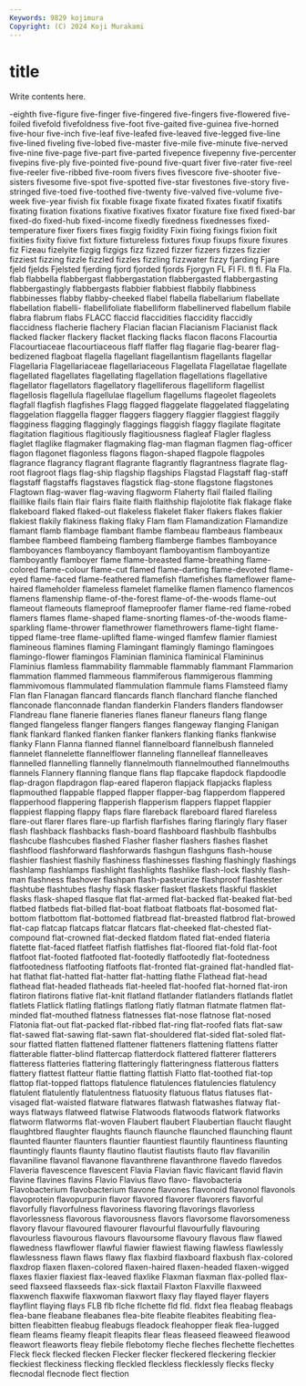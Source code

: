 ```yaml
---
Keywords: 9829 kojimura
Copyright: (C) 2024 Koji Murakami
---
```


# title

Write contents here.



-eighth five-figure five-finger five-fingered five-fingers five-flowered five-foiled fivefold fivefoldness
five-foot five-gaited five-guinea five-horned five-hour five-inch five-leaf five-leafed five-leaved five-legged
five-line five-lined fiveling five-lobed five-master five-mile five-minute five-nerved five-nine five-page
five-part five-parted fivepence fivepenny five-percenter fivepins five-ply five-pointed five-pound five-quart
fiver five-rater five-reel five-reeler five-ribbed five-room fivers fives fivescore five-shooter
five-sisters fivesome five-spot five-spotted five-star fivestones five-story five-stringed five-toed five-toothed
five-twenty five-valved five-volume five-week five-year fivish fix fixable fixage fixate
fixated fixates fixatif fixatifs fixating fixation fixations fixative fixatives fixator
fixature fixe fixed fixed-bar fixed-do fixed-hub fixed-income fixedly fixedness fixednesses
fixed-temperature fixer fixers fixes fixgig fixidity Fixin fixing fixings fixion
fixit fixities fixity fixive fixt fixture fixtureless fixtures fixup fixups
fixure fixures fiz Fizeau fizelyite fizgig fizgigs fizz fizzed fizzer
fizzers fizzes fizzier fizziest fizzing fizzle fizzled fizzles fizzling fizzwater
fizzy fjarding Fjare fjeld fjelds Fjelsted fjerding fjord fjorded fjords
Fjorgyn FL Fl Fl. fl fl. Fla Fla. flab flabbella
flabbergast flabbergastation flabbergasted flabbergasting flabbergastingly flabbergasts flabbier flabbiest flabbily flabbiness
flabbinesses flabby flabby-cheeked flabel flabella flabellarium flabellate flabellation flabelli- flabellifoliate
flabelliform flabellinerved flabellum flabile flabra flabrum flabs FLACC flaccid flaccidities
flaccidity flaccidly flaccidness flacherie flachery Flacian flacian Flacianism Flacianist flack
flacked flacker flackery flacket flacking flacks flacon flacons Flacourtia Flacourtiaceae
flacourtiaceous flaff flaffer flag flagarie flag-bearer flag-bedizened flagboat flagella flagellant
flagellantism flagellants flagellar Flagellaria Flagellariaceae flagellariaceous Flagellata Flagellatae flagellate flagellated
flagellates flagellating flagellation flagellations flagellative flagellator flagellators flagellatory flagelliferous flagelliform
flagellist flagellosis flagellula flagellulae flagellum flagellums flageolet flageolets flagfall flagfish
flagfishes Flagg flagged flaggelate flaggelated flaggelating flaggelation flaggella flagger flaggers
flaggery flaggier flaggiest flaggily flagginess flagging flaggingly flaggings flaggish flaggy
flagilate flagitate flagitation flagitious flagitiously flagitiousness flagleaf Flagler flagless flaglet
flaglike flagmaker flagmaking flag-man flagman flagmen flag-officer flagon flagonet flagonless
flagons flagon-shaped flagpole flagpoles flagrance flagrancy flagrant flagrante flagrantly flagrantness
flagrate flag-root flagroot flags flag-ship flagship flagships Flagstad Flagstaff flag-staff
flagstaff flagstaffs flagstaves flagstick flag-stone flagstone flagstones Flagtown flag-waver flag-waving
flagworm Flaherty flail flailed flailing flaillike flails flain flair flairs
flaite flaith flaithship flajolotite flak flakage flake flakeboard flaked flaked-out
flakeless flakelet flaker flakers flakes flakier flakiest flakily flakiness flaking
flaky Flam flam Flamandization Flamandize flamant flamb flambage flambant flambe
flambeau flambeaus flambeaux flambee flambeed flambeing flamberg flamberge flambes flamboyance
flamboyances flamboyancy flamboyant flamboyantism flamboyantize flamboyantly flamboyer flame flame-breasted flame-breathing
flame-colored flame-colour flame-cut flamed flame-darting flame-devoted flame-eyed flame-faced flame-feathered flamefish
flamefishes flameflower flame-haired flameholder flameless flamelet flamelike flamen flamenco flamencos
flamens flamenship flame-of-the-forest flame-of-the-woods flame-out flameout flameouts flameproof flameproofer flamer
flame-red flame-robed flamers flames flame-shaped flame-snorting flames-of-the-woods flame-sparkling flame-thrower flamethrower
flamethrowers flame-tight flame-tipped flame-tree flame-uplifted flame-winged flamfew flamier flamiest flamineous
flamines flaming Flamingant flamingly flamingo flamingoes flamingo-flower flamingos Flaminian flaminica
flaminical Flamininus Flaminius flamless flammability flammable flammably flammant Flammarion flammation
flammed flammeous flammiferous flammigerous flamming flammivomous flammulated flammulation flammule flams
Flamsteed flamy Flan flan Flanagan flancard flancards flanch flanchard flanche
flanched flanconade flanconnade flandan flanderkin Flanders flanders flandowser Flandreau flane
flanerie flaneries flanes flaneur flaneurs flang flange flanged flangeless flanger
flangers flanges flangeway flanging Flanigan flank flankard flanked flanken flanker
flankers flanking flanks flankwise flanky Flann Flanna flanned flannel flannelboard
flannelbush flanneled flannelet flannelette flannelflower flanneling flannelleaf flannelleaves flannelled flannelling
flannelly flannelmouth flannelmouthed flannelmouths flannels Flannery flanning flanque flans flap
flapcake flapdock flapdoodle flap-dragon flapdragon flap-eared flaperon flapjack flapjacks flapless
flapmouthed flappable flapped flapper flapper-bag flapperdom flappered flapperhood flappering flapperish
flapperism flappers flappet flappier flappiest flapping flappy flaps flare flareback
flareboard flared flareless flare-out flarer flares flare-up flarfish flarfishes flaring
flaringly flary flaser flash flashback flashbacks flash-board flashboard flashbulb flashbulbs
flashcube flashcubes flashed Flasher flasher flashers flashes flashet flashflood flashforward
flashforwards flashgun flashguns flash-house flashier flashiest flashily flashiness flashinesses flashing
flashingly flashings flashlamp flashlamps flashlight flashlights flashlike flash-lock flashly flash-man
flashness flashover flashpan flash-pasteurize flashproof flashtester flashtube flashtubes flashy flask
flasker flasket flaskets flaskful flasklet flasks flask-shaped flasque flat flat-armed
flat-backed flat-beaked flat-bed flatbed flatbeds flat-billed flat-boat flatboat flatboats flat-bosomed
flat-bottom flatbottom flat-bottomed flatbread flat-breasted flatbrod flat-browed flat-cap flatcap flatcaps
flatcar flatcars flat-cheeked flat-chested flat-compound flat-crowned flat-decked flatdom flated flat-ended
flateria flatette flat-faced flatfeet flatfish flatfishes flat-floored flat-fold flat-foot flatfoot
flat-footed flatfooted flat-footedly flatfootedly flat-footedness flatfootedness flatfooting flatfoots flat-fronted flat-grained
flat-handled flat-hat flathat flat-hatted flat-hatter flat-hatting flathe Flathead flat-head flathead
flat-headed flatheads flat-heeled flat-hoofed flat-horned flat-iron flatiron flatirons flative flat-knit
flatland flatlander flatlanders flatlands flatlet flatlets Flatlick flatling flatlings flatlong
flatly flatman flatmate flatmen flat-minded flat-mouthed flatness flatnesses flat-nose flatnose
flat-nosed Flatonia flat-out flat-packed flat-ribbed flat-ring flat-roofed flats flat-saw flat-sawed
flat-sawing flat-sawn flat-shouldered flat-sided flat-soled flat-sour flatted flatten flattened flattener
flatteners flattening flattens flatter flatterable flatter-blind flattercap flatterdock flattered flatterer
flatterers flatteress flatteries flattering flatteringly flatteringness flatterous flatters flattery flattest
flatteur flattie flatting flattish Flatto flat-toothed flat-top flattop flat-topped flattops
flatulence flatulences flatulencies flatulency flatulent flatulently flatulentness flatuosity flatuous flatus
flatuses flat-visaged flat-waisted flatware flatwares flatwash flatwashes flatway flat-ways flatways
flatweed flatwise Flatwoods flatwoods flatwork flatworks flatworm flatworms flat-woven Flaubert
flaubert Flaubertian flaucht flaught flaughtbred flaughter flaughts flaunch flaunche flaunched
flaunching flaunt flaunted flaunter flaunters flauntier flauntiest flauntily flauntiness flaunting
flauntingly flaunts flaunty flautino flautist flautists flauto flav flavanilin flavaniline
flavanol flavanone flavanthrene flavanthrone flavedo flavedos Flaveria flavescence flavescent Flavia
Flavian flavic flavicant flavid flavin flavine flavines flavins Flavio Flavius
flavo flavo- flavobacteria Flavobacterium flavobacterium flavone flavones flavonoid flavonol flavonols
flavoprotein flavopurpurin flavor flavored flavorer flavorers flavorful flavorfully flavorfulness flavoriness
flavoring flavorings flavorless flavorlessness flavorous flavorousness flavors flavorsome flavorsomeness flavory
flavour flavoured flavourer flavourful flavourfully flavouring flavourless flavourous flavours flavoursome
flavoury flavous flaw flawed flawedness flawflower flawful flawier flawiest flawing
flawless flawlessly flawlessness flawn flaws flawy flax flaxbird flaxboard flaxbush
flax-colored flaxdrop flaxen flaxen-colored flaxen-haired flaxen-headed flaxen-wigged flaxes flaxier flaxiest
flax-leaved flaxlike Flaxman flaxman flax-polled flax-seed flaxseed flaxseeds flax-sick flaxtail
Flaxton Flaxville flaxweed flaxwench flaxwife flaxwoman flaxwort flaxy flay flayed
flayer flayers flayflint flaying flays FLB flb flche flchette fld
fld. fldxt flea fleabag fleabags flea-bane fleabane fleabanes flea-bite fleabite
fleabites fleabiting flea-bitten fleabitten fleabug fleabugs fleadock fleahopper fleak flea-lugged
fleam fleams fleamy fleapit fleapits flear fleas fleaseed fleaweed fleawood
fleawort fleaworts fleay flebile flebotomy fleche fleches flechette flechettes Fleck
fleck flecked flecken Flecker flecker fleckered fleckering fleckier fleckiest fleckiness
flecking fleckled fleckless flecklessly flecks flecky flecnodal flecnode flect flection
